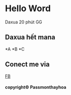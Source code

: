 # Hello Word
Daxua 20 phút GG

## Daxua hết mana
*A
*B
*C

## Conect me via
[FB](https://facebook.com/passmonthayhoa)
#### copyright© Passmonthayhoa